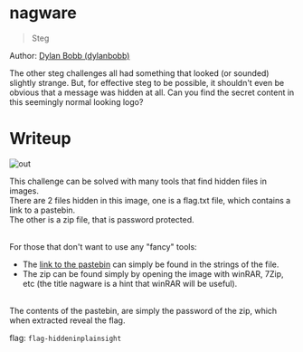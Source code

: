 # nagware

> Steg

Author: [Dylan Bobb (dylanbobb)](https://github.com/dylanbobb)

The other steg challenges all had something that looked (or sounded) slightly strange.
But, for effective steg to be possible, it shouldn't even be obvious that a message was hidden at all.
Can you find the secret content in this seemingly normal looking logo?

# Writeup
![out](https://user-images.githubusercontent.com/37233412/133376068-43f28121-9bd3-4853-86be-b53b291a852c.jpg)

This challenge can be solved with many tools that find hidden files in images. \
There are 2 files hidden in this image, one is a flag.txt file, which contains a link to a pastebin. \
The other is a zip file, that is password protected. \
<br>

For those that don't want to use any "fancy" tools:
- The [link to the pastebin](https://pastebin.com/TSiXFe1u) can simply be found in the strings of the file. 
- The zip can be found simply by opening the image with winRAR, 7Zip, etc (the title nagware is a hint that winRAR will be useful).

<br>
The contents of the pastebin, are simply the password of the zip, which when extracted reveal the flag.

flag: `flag-hiddeninplainsight`
